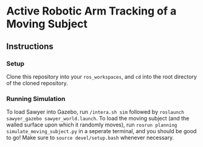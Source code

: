 # Active Robotic Arm Tracking of a Moving Subject

## Instructions

### Setup
Clone this repository into your `ros_workspaces`, and `cd` into the root directory of the cloned repository.

### Running Simulation
To load Sawyer into Gazebo, run `/intera.sh sim` followed by `roslaunch sawyer_gazebo sawyer_world.launch`. 
To load the moving subject (and the walled surface upon which it randomly moves), run `rosrun planning simulate_moving_subject.py` in a seperate terminal, and you should be good to go! 
Make sure to `source devel/setup.bash` whenever necessary.
